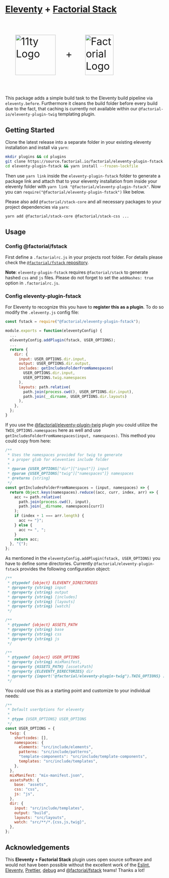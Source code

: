 # [Eleventy](https://www.11ty.dev) + [Factorial Stack](https://github.com/factorial-io/fstack)

<p style="font-size: 2rem">
<img 
  style="margin:2rem; width:8rem; height:8rem;" 
  align="center" 
  width="128" 
  height="128"
  alt="11ty Logo"
  src="https://camo.githubusercontent.com/124e337fb005b0e70eb3758b431b051eaf5419b3a709062fbcce6d661a6ea116/68747470733a2f2f7777772e313174792e6465762f696d672f6c6f676f2d6769746875622e737667">+
<img 
  style="margin:2rem; width:5.6rem; height:8rem;" 
  align="center" 
  width="91" 
  height="128"
  alt="Factorial Logo"
  src="https://logo.factorial.io/color.png">
</p>

This package adds a simple build task to the Eleventy build pipeline via `eleventy.before`. Furthermore it cleans the build folder before every build due to the fact, that caching is currently not available within our `@factorial-io/eleventy-plugin-twig` templating plugin.

## Getting Started

Clone the latest release into a separate folder in your existing eleventy installation and install via `yarn`:

```sh
mkdir plugins && cd plugins
git clone https://source.factorial.io/factorial/eleventy-plugin-fstack.git
cd eleventy-plugin-fstack && yarn install --frozen-lockfile
```

Then use `yarn link` inside the `eleventy-plugin-fstack` folder to generate a package link and attach that to your eleventy installation from inside your eleventy folder with `yarn link "@factorial/eleventy-plugin-fstack"`. Now you can `require("@factorial/eleventy-plugin-fstack")` like below.

Please also add `@factorial/stack-core` and all necessary packages to your project dependencies via `yarn`:

```sh
yarn add @factorial/stack-core @factorial/stack-css ...
```

## Usage

### Config @factorial/fstack

First define a `.factorialrc.js` in your projects root folder. For details please check the [`@factorial/fstack` repository](https://github.com/factorial-io/fstack).

**Note**: `eleventy-plugin-fstack` requires `@factorial/stack` to generate hashed `css` and `js` files. Please do not forget to set the `addHashes: true` option in `.factorialrc.js`.

### Config eleventy-plugin-fstack

For Eleventy to recognize this you have to **register this as a plugin**. To do so modify the `.eleventy.js` config file:

```js
const fstack = require("@factorial/eleventy-plugin-fstack");

module.exports = function(eleventyConfig) {
  ...
  eleventyConfig.addPlugin(fstack, USER_OPTIONS);
  ...
  return {
    dir: {
      input: USER_OPTIONS.dir.input,
      output: USER_OPTIONS.dir.output,
      includes: getIncludesFolderFromNamespaces(
        USER_OPTIONS.dir.input,
        USER_OPTIONS.twig.namespaces
      ),
      layouts: path.relative(
        path.join(process.cwd(), USER_OPTIONS.dir.input),
        path.join(__dirname, USER_OPTIONS.dir.layouts)
      ),
    },
  };
}
```

If you use the [@factorial/eleventy-plugin-twig](https://github.com/factorial-io/eleventy-plugin-twig) plugin you could utilize the `TWIG_OPTIONS.namespaces` here as well and use `getIncludesFolderFromNamespaces(input, namespaces)`. This method you could copy from here:

```js
/**
 * Uses the namespaces provided for twig to generate
 * a proper glob for eleventies include folder
 *
 * @param {USER_OPTIONS["dir"]["input"]} input
 * @param {USER_OPTIONS["twig"]["namespaces"]} namespaces
 * @returns {string}
 */
const getIncludesFolderFromNamespaces = (input, namespaces) => {
  return Object.keys(namespaces).reduce((acc, curr, index, arr) => {
    acc += path.relative(
      path.join(process.cwd(), input),
      path.join(__dirname, namespaces[curr])
    );
    if (index + 1 === arr.length) {
      acc += "}";
    } else {
      acc += ", ";
    }
    return acc;
  }, "{");
};
```

As mentioned in the `eleventyConfig.addPlugin(fstack, USER_OPTIONS)` you have to define some directories. Currently `@factorial/eleventy-plugin-fstack` provides the following configuration object:

```js
/**
 * @typedef {object} ELEVENTY_DIRECTORIES
 * @property {string} input
 * @property {string} output
 * @property {string} [includes]
 * @property {string} [layouts]
 * @property {string} [watch]
 */

/**
 * @typedef {object} ASSETS_PATH
 * @property {string} base
 * @property {string} css
 * @property {string} js
 */

/**
 * @typedef {object} USER_OPTIONS
 * @property {string} mixManifest,
 * @property {ASSETS_PATH} [assetsPath]
 * @property {ELEVENTY_DIRECTORIES} dir
 * @property {import("@factorial/eleventy-plugin-twig").TWIG_OPTIONS} [twig] // just if u use @factorial/eleventy-plugin/twig
 */
```

You could use this as a starting point and customize to your individual needs:

```js
/**
 * Default userOptions for eleventy
 *
 * @type {USER_OPTIONS} USER_OPTIONS
 */
const USER_OPTIONS = {
  twig: {
    shortcodes: [],
    namespaces: {
      elements: "src/include/elements",
      patterns: "src/include/patterns",
      "template-components": "src/include/template-components",
      templates: "src/include/templates",
    },
  },
  mixManifest: "mix-manifest.json",
  assetsPath: {
    base: "assets",
    css: "css",
    js: "js",
  },
  dir: {
    input: "src/include/templates",
    output: "build",
    layouts: "src/layouts",
    watch: "src/**/*.{css,js,twig}",
  },
};
```

## Acknowledgements

This **Eleventy + Factorial Stack** plugin uses open source software and would not have been possible without the excellent work of the [Eslint](https://babeljs.io/team), [Eleventy](https://www.11ty.dev/docs/credits/), [Prettier](https://unifiedjs.com/community/member/), [debug](https://github.com/debug-js/debug) and [@factorial/fstack](https://github.com/factorial-io/fstack) teams! Thanks a lot!

